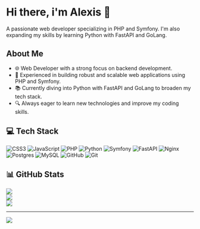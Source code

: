# Hi there, i'm Alexis 👋

A passionate web developer specializing in PHP and Symfony. I'm also expanding my skills by learning Python with FastAPI and GoLang.

## About Me

- 🌐 Web Developer with a strong focus on backend development.
- 💼 Experienced in building robust and scalable web applications using PHP and Symfony.
- 📚 Currently diving into Python with FastAPI and GoLang to broaden my tech stack.
- 🔍 Always eager to learn new technologies and improve my coding skills.



## 💻 Tech Stack



![CSS3](https://img.shields.io/badge/css3-%231572B6.svg?style=for-the-badge&logo=css3&logoColor=white) ![JavaScript](https://img.shields.io/badge/javascript-%23323330.svg?style=for-the-badge&logo=javascript&logoColor=%23F7DF1E) ![PHP](https://img.shields.io/badge/php-%23777BB4.svg?style=for-the-badge&logo=php&logoColor=white) ![Python](https://img.shields.io/badge/python-3670A0?style=for-the-badge&logo=python&logoColor=ffdd54) ![Symfony](https://img.shields.io/badge/symfony-%23000000.svg?style=for-the-badge&logo=symfony&logoColor=white) ![FastAPI](https://img.shields.io/badge/FastAPI-005571?style=for-the-badge&logo=fastapi) ![Nginx](https://img.shields.io/badge/nginx-%23009639.svg?style=for-the-badge&logo=nginx&logoColor=white) ![Postgres](https://img.shields.io/badge/postgres-%23316192.svg?style=for-the-badge&logo=postgresql&logoColor=white) ![MySQL](https://img.shields.io/badge/mysql-4479A1.svg?style=for-the-badge&logo=mysql&logoColor=white) ![GitHub](https://img.shields.io/badge/github-%23121011.svg?style=for-the-badge&logo=github&logoColor=white) ![Git](https://img.shields.io/badge/git-%23F05033.svg?style=for-the-badge&logo=git&logoColor=white)


## 📊 GitHub Stats

![](https://github-readme-stats.vercel.app/api?username=Alexis3386&theme=dark&hide_border=false&include_all_commits=false&count_private=false)<br/>
![](https://github-readme-streak-stats.herokuapp.com/?user=Alexis3386&theme=dark&hide_border=false)<br/>
![](https://github-readme-stats.vercel.app/api/top-langs/?username=Alexis3386&theme=dark&hide_border=false&include_all_commits=false&count_private=false&layout=compact)

---
[![](https://visitcount.itsvg.in/api?id=Alexis3386&icon=0&color=0)](https://visitcount.itsvg.in)

<!-- Proudly created with GPRM ( https://gprm.itsvg.in ) -->
